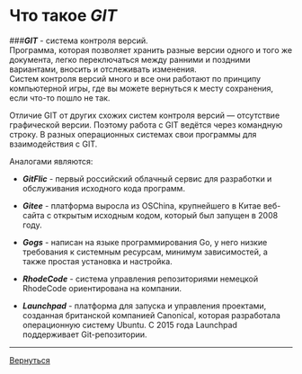 # Что такое _GIT_
###_**GIT**_ - система контроля версий.                      
Программа, которая позволяет хранить разные версии одного и того же документа, легко переключаться между ранними и поздними вариантами, вносить и отслеживать изменения.     
Систем контроля версий много и все они работают по принципу компьютерной игры, где вы можете вернуться к месту сохранения, если что-то пошло не так.        

Отличие GIT от других схожих систем контроля версий — отсутствие графической версии. Поэтому работа с GIT ведётся через командную строку. В разных операционных системах свои программы для взаимодействия с GIT.

Аналогами являются:

- **_GitFlic_** - первый российский облачный сервис для разработки и обслуживания исходного кода программ. 

- **_Gitee_** - платформа выросла из OSChina, крупнейшего в Китае веб-сайта с открытым исходным кодом, который был запущен в 2008 году. 

- **_Gogs_** - написан на языке программирования Go, у него низкие требования к системным ресурсам, минимум зависимостей, а также простая установка и настройка.

- **_RhodeCode_** - система управления репозиториями немецкой RhodeCode ориентирована на компании.

- **_Launchpad_** - платформа для запуска и управления проектами, созданная британской компанией Canonical, которая разработала операционную систему Ubuntu. С 2015 года Launchpad поддерживает Git-репозитории.

----
[Вернуться](readme.md)